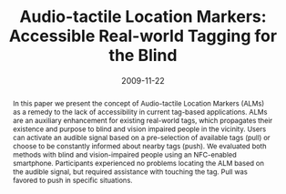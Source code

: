 ---
abstract: In this paper we present the concept of Audio-tactile Location Markers (ALMs)
  as a remedy to the lack of accessibility in current tag-based applications. ALMs
  are an auxiliary enhancement for existing real-world tags, which propagates their
  existence and purpose to blind and vision impaired people in the vicinity. Users
  can activate an audible signal based on a pre-selection of available tags (pull)
  or choose to be constantly informed about nearby tags (push). We evaluated both
  methods with blind and vision-impaired people using an NFC-enabled smartphone. Participants
  experienced no problems locating the ALM based on the audible signal, but required
  assistance with touching the tag. Pull was favored to push in specific situations.
authors:
- Richard Schlögl
- Martin Tomitsch
- Christoph Wimmer
- Thomas Grechenig
- Karin Kappel
date: '2009-11-22'
featured: false
links:
- name: Publik
  url: https://publik.tuwien.ac.at/showentry.php?ID=183633&lang=2
publication: 'Vortrag: The Fourth IASTED International Conference on Human-Computer
  Interaction 2009, St. Thomas, US Virgin Islands; 22.11.2009 - 24.11.2009; in: "Proceedings
  of Computers and Advanced Technology in Education 2009", Acta Press, Vol. 358, Lund,
  Sweden (2009), ISBN: 978-0-88986-816-8; S. 551 - 554'
publication_types:
- '1'
publishDate: '2009-11-22'
title: 'Audio-tactile Location Markers: Accessible Real-world Tagging for the Blind'
url_pdf: ''
---